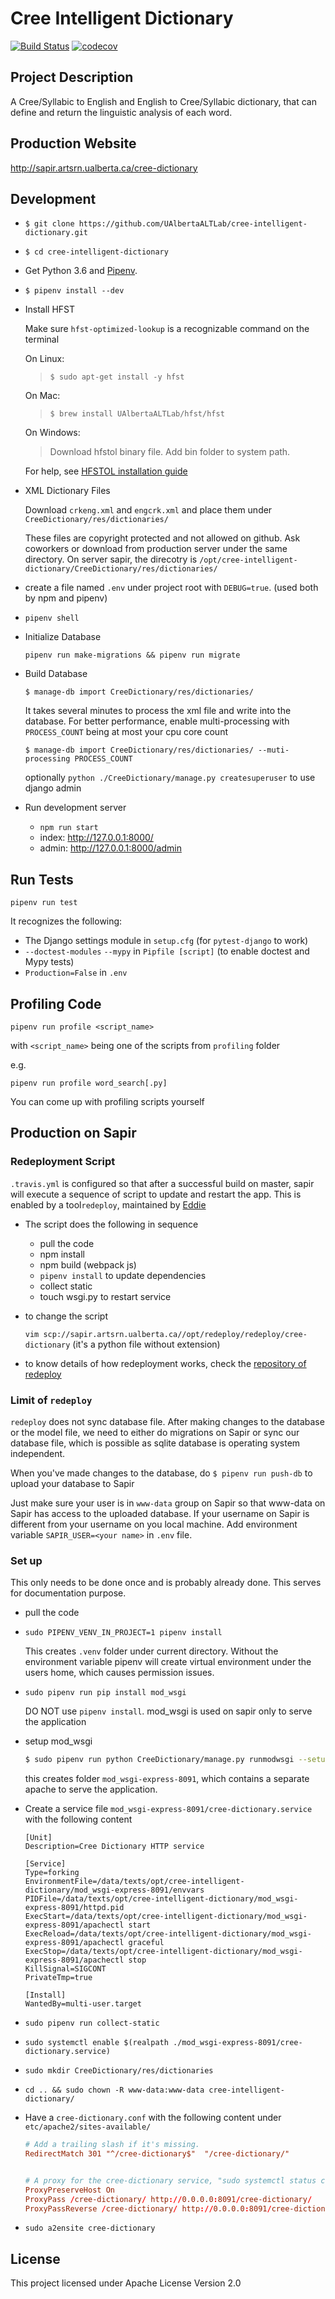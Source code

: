 # Cree Intelligent Dictionary

[![Build Status](https://travis-ci.org/UAlbertaALTLab/cree-intelligent-dictionary.svg?branch=master)](https://travis-ci.org/UAlbertaALTLab/cree-intelligent-dictionary)
[![codecov](https://codecov.io/gh/UAlbertaALTLab/cree-intelligent-dictionary/branch/master/graph/badge.svg)](https://codecov.io/gh/UAlbertaALTLab/cree-intelligent-dictionary)

## Project Description
A Cree/Syllabic to English and English to Cree/Syllabic dictionary,
that can define and return the linguistic analysis of each word.


## Production Website
http://sapir.artsrn.ualberta.ca/cree-dictionary

## Development

- `$ git clone https://github.com/UAlbertaALTLab/cree-intelligent-dictionary.git`
- `$ cd cree-intelligent-dictionary`
- Get Python 3.6 and [Pipenv](https://github.com/pypa/pipenv#installation).
- `$ pipenv install --dev`
- Install HFST

    Make sure `hfst-optimized-lookup` is a recognizable command on the terminal

    On Linux:

    > `$ sudo apt-get install -y hfst`

    On Mac:

    > `$ brew install UAlbertaALTLab/hfst/hfst`

    On Windows:

    > Download hfstol binary file. Add bin folder to system path.

    For help, see [HFSTOL installation guide](https://github.com/hfst/hfst#installation-packages-for-debian-and-ubuntu)

- XML Dictionary Files

   Download `crkeng.xml` and `engcrk.xml` and place them under `CreeDictionary/res/dictionaries/`

   These files are copyright protected and not allowed on github. Ask coworkers or download from production server under the same directory. On server sapir, the direcotry is `/opt/cree-intelligent-dictionary/CreeDictionary/res/dictionaries/`

- create a file named `.env` under project root with `DEBUG=true`. (used both by npm and pipenv)

- `pipenv shell`

- Initialize Database

    `pipenv run make-migrations && pipenv run migrate`

- Build Database

    `$ manage-db import CreeDictionary/res/dictionaries/`

    It takes several minutes to process the xml file and write into the database. For better performance, enable multi-processing with `PROCESS_COUNT` being at most your cpu core count

    `$ manage-db import CreeDictionary/res/dictionaries/ --muti-processing PROCESS_COUNT`

    optionally `python ./CreeDictionary/manage.py createsuperuser` to use django admin

- Run development server
    - `npm run start`
    - index: http://127.0.0.1:8000/
    - admin: http://127.0.0.1:8000/admin

## Run Tests

`pipenv run test`

It recognizes the following:

- The Django settings module in `setup.cfg` (for `pytest-django` to work)
- `--doctest-modules` `--mypy` in `Pipfile [script]` (to enable doctest and Mypy tests)
- `Production=False` in `.env`


## Profiling Code

`pipenv run profile <script_name>`

with `<script_name>` being one of the scripts from `profiling` folder

e.g.

`pipenv run profile word_search[.py]`

You can come up with profiling scripts yourself

## Production on Sapir

### Redeployment Script

`.travis.yml` is configured so that after a successful build on master, sapir will execute a sequence of script to
update and restart the app. This is enabled by a tool`redeploy`, maintained by [Eddie](https://github.com/eddieantonio)

- The script does the following in sequence

   - pull the code
   - npm install
   - npm build (webpack js)
   - `pipenv install` to update dependencies
   - collect static
   - touch wsgi.py to restart service

- to change the script

    `vim scp://sapir.artsrn.ualberta.ca//opt/redeploy/redeploy/cree-dictionary`  (it's a python file without extension)

- to know details of how redeployment works, check the [repository of redeploy](https://github.com/eddieantonio/redeploy)

### Limit of `redeploy`

`redeploy` does not sync database file. After making changes to the database or the model file, we need to either
do migrations on Sapir or sync our database file, which is possible as sqlite database is operating system independent.
 
When you've made changes to the database, do `$ pipenv run push-db` to upload your database to Sapir

Just make sure your user is in `www-data` group on Sapir so that www-data on Sapir has access to the uploaded database. 
If your username on Sapir is different from your username on you local machine. Add environment variable `SAPIR_USER=<your name>` in `.env` file.

### Set up

This only needs to be done once and is probably already done. This serves for documentation purpose.

- pull the code
- `sudo PIPENV_VENV_IN_PROJECT=1 pipenv install`

    This creates `.venv` folder under current directory. Without the environment variable pipenv will create virtual
    environment under the users home, which causes permission issues.

- `sudo pipenv run pip install mod_wsgi`

    DO NOT use `pipenv install`. mod_wsgi is used on sapir only to serve the application

- setup mod_wsgi

    ```.bash
    $ sudo pipenv run python CreeDictionary/manage.py runmodwsgi --setup-only --port=8091 --user www-data --group www-data --server-root=mod_wsgi-express-8091
    ```

    this creates folder `mod_wsgi-express-8091`, which contains a separate apache to serve the application.

- Create a service file `mod_wsgi-express-8091/cree-dictionary.service` with the following content

    ```
    [Unit]
    Description=Cree Dictionary HTTP service

    [Service]
    Type=forking
    EnvironmentFile=/data/texts/opt/cree-intelligent-dictionary/mod_wsgi-express-8091/envvars
    PIDFile=/data/texts/opt/cree-intelligent-dictionary/mod_wsgi-express-8091/httpd.pid
    ExecStart=/data/texts/opt/cree-intelligent-dictionary/mod_wsgi-express-8091/apachectl start
    ExecReload=/data/texts/opt/cree-intelligent-dictionary/mod_wsgi-express-8091/apachectl graceful
    ExecStop=/data/texts/opt/cree-intelligent-dictionary/mod_wsgi-express-8091/apachectl stop
    KillSignal=SIGCONT
    PrivateTmp=true

    [Install]
    WantedBy=multi-user.target
    ```

- `sudo pipenv run collect-static`

- `sudo systemctl enable $(realpath ./mod_wsgi-express-8091/cree-dictionary.service)`

- `sudo mkdir CreeDictionary/res/dictionaries`

- `cd .. && sudo chown -R www-data:www-data cree-intelligent-dictionary/`


- Have a `cree-dictionary.conf` with the following content under `etc/apache2/sites-available/`

    ```.conf
    # Add a trailing slash if it's missing.
    RedirectMatch 301 "^/cree-dictionary$"  "/cree-dictionary/"
    
    
    # A proxy for the cree-dictionary service, "sudo systemctl status cree-dictionary"
    ProxyPreserveHost On
    ProxyPass /cree-dictionary/ http://0.0.0.0:8091/cree-dictionary/
    ProxyPassReverse /cree-dictionary/ http://0.0.0.0:8091/cree-dictionary/
    ```

- `sudo a2ensite cree-dictionary`


## License
This project licensed under Apache License Version 2.0
